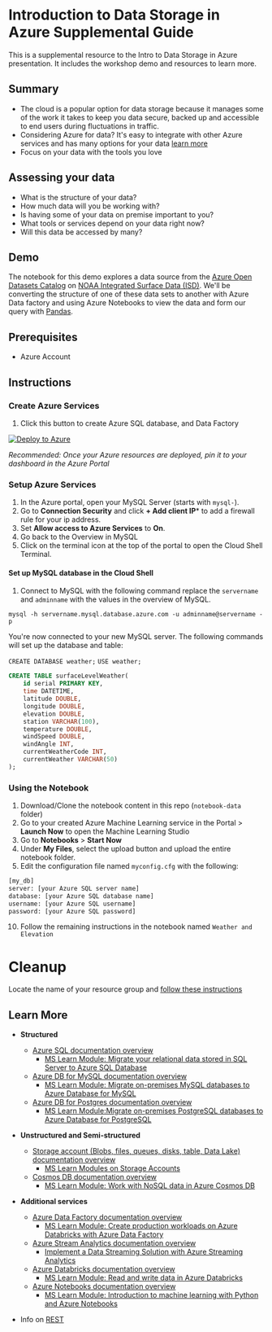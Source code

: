 # Introduction to Data Storage in Azure Supplemental Guide

This is a supplemental resource to the Intro to Data Storage in Azure presentation. It includes the workshop demo and resources to learn more.

## Summary

- The cloud is a popular option for data storage because it manages some of the work it takes to keep you data secure, backed up and accessible to end users during fluctuations in traffic.
- Considering Azure for data? It's easy to integrate with other Azure services and has many options for your data [learn more](#learn-more)
- Focus on your data with the tools you love

## Assessing your data

- What is the structure of your data?​
- How much data will you be working with?​
- Is having some of your data on premise important to you?​
- What tools or services depend on your data right now?​
- Will this data be accessed by many?

## Demo

The notebook for this demo explores a data source from the [Azure Open Datasets Catalog](https://azure.microsoft.com/en-us/services/open-datasets/catalog/) on [NOAA Integrated Surface Data (ISD)](https://azure.microsoft.com/en-us/services/open-datasets/catalog/noaa-integrated-surface-data). We'll be converting the structure of one of these data sets to another with Azure Data factory and using Azure Notebooks to view the data and form our query with [Pandas](https://pandas.pydata.org/).

## Prerequisites

- Azure Account

## Instructions

### Create Azure Services
1. Click this button to create Azure SQL database, and Data Factory 
   
 [![Deploy to Azure](https://aka.ms/deploytoazurebutton)](https://portal.azure.com/#create/Microsoft.Template/uri/https%3A%2F%2Fraw.githubusercontent.com%2Fpaladique%2FWorkshop-DataInAzure%2Fmaster%2Ftemplate%2FdeployTemplate.json)
   
   *Recommended: Once your Azure resources are deployed, pin it to your dashboard in the Azure Portal*

### Setup Azure Services

1. In the Azure portal, open your MySQL Server (starts with `mysql-`).
2. Go to **Connection Security** and click **+ Add client IP*** to add a firewall rule for your ip address.
3. Set **Allow access to Azure Services** to **On**.
4. Go back to the Overview in MySQL
5. Click on the terminal icon at the top of the portal to open the Cloud Shell Terminal.

#### Set up MySQL database in the Cloud Shell

1. Connect to MySQL with the following command replace the `servername` and `adminname` with the values in the overview of MySQL.

`mysql -h servername.mysql.database.azure.com -u adminname@servername -p`

You're now connected to your new MySQL server. The following commands will set up the database and table:

`CREATE DATABASE weather;`
`USE weather;`

```sql
CREATE TABLE surfaceLevelWeather(
    id serial PRIMARY KEY,
    time DATETIME, 
    latitude DOUBLE,
    longitude DOUBLE,
    elevation DOUBLE,
    station VARCHAR(100),
    temperature DOUBLE,
    windSpeed DOUBLE,
    windAngle INT,
    currentWeatherCode INT,
    currentWeather VARCHAR(50)
);
```

### Using the Notebook

1. Download/Clone the notebook content in this repo (`notebook-data` folder)
2. Go to your created Azure Machine Learning service in the Portal > **Launch Now** to open the Machine Learning Studio
3. Go to **Notebooks** > **Start Now**
4.  Under **My Files**, select the upload button and upload the entire notebook folder.
5.  Edit the configuration file named `myconfig.cfg` with the following:
  
  ```python
[my_db]
server: [your Azure SQL server name]
database: [your Azure SQL database name]
username: [your Azure SQL username]
password: [your Azure SQL password]
  ```

10.  Follow the remaining instructions in the notebook named `Weather and Elevation`

# Cleanup

Locate the name of your resource group and [follow these instructions](https://docs.microsoft.com/en-us/azure/azure-resource-manager/management/delete-resource-group?tabs=azure-portal#delete-resource-group)

## Learn More

  -  **Structured**
     -  [Azure SQL documentation overview](https://docs.microsoft.com/en-us/azure/azure-sql/) 
        -  [MS Learn Module: Migrate your relational data stored in SQL Server to Azure SQL Database
](https://docs.microsoft.com/en-us/learn/modules/migrate-sql-server-relational-data/)
     -  [Azure DB for MySQL documentation overview](https://docs.microsoft.com/en-us/azure/mysql/) 
        -  [MS Learn Module: Migrate on-premises MySQL databases to Azure Database for MySQL
](https://docs.microsoft.com/en-us/learn/modules/migrate-on-premises-mysql-databases/)
     -  [Azure DB for Postgres documentation overview](https://docs.microsoft.com/en-us/azure/postgresql/) 
        -  [MS Learn Module:Migrate on-premises PostgreSQL databases to Azure Database for PostgreSQL
 ](https://docs.microsoft.com/en-us/learn/modules/migrate-on-premises-postgresql-databases/)
  -  **Unstructured and Semi-structured**
     -  [Storage account (Blobs, files, queues, disks, table, Data Lake) documentation overview](https://docs.microsoft.com/en-us/azure/storage/) 
        -  [MS Learn Modules on Storage Accounts](https://docs.microsoft.com/en-us/learn/browse/?term=azure%20storage)
     -  [Cosmos DB documentation overview](https://docs.microsoft.com/en-us/azure/cosmos-db/) 
        -  [MS Learn Module: Work with NoSQL data in Azure Cosmos DB
 ](https://docs.microsoft.com/en-us/learn/paths/work-with-nosql-data-in-azure-cosmos-db/)
  - **Additional services**
     -  [Azure Data Factory documentation overview](https://docs.microsoft.com/en-us/azure/data-factory/) 
        -  [MS Learn Module: Create production workloads on Azure Databricks with Azure Data Factory
](https://docs.microsoft.com/en-us/learn/modules/create-production-workloads-azure-databricks-azure-data-factory/)
     -  [Azure Stream Analytics documentation overview](https://docs.microsoft.com/en-us/azure/stream-analytics/) 
        -  [Implement a Data Streaming Solution with Azure Streaming Analytics](https://docs.microsoft.com/en-us/learn/paths/implement-data-streaming-with-asa/)
     -  [Azure Databricks documentation overview](https://docs.microsoft.com/en-us/azure/azure-databricks/) 
        -  [MS Learn Module: Read and write data in Azure Databricks](https://docs.microsoft.com/en-us/learn/modules/read-write-data-azure-databricks/)
     -  [Azure Notebooks documentation overview](https://docs.microsoft.com/en-us/azure/notebooks/) 
        -  [MS Learn Module: Introduction to machine learning with Python and Azure Notebooks
](https://docs.microsoft.com/en-us/learn/paths/intro-to-ml-with-python/)

- Info on [REST](https://www.codecademy.com/articles/what-is-rest) 
